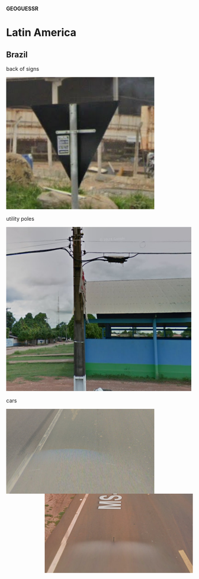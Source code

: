 **GEOGUESSR**


# Latin America

## Brazil 
back of signs

<img src="./images/backOfSignBR.png" alt="" width="400"/>


utility poles

<img src="./images/obraz_2024-09-06_213025711.png" alt="" width="500"/>


cars

<img src="./images/obraz_2024-09-06_213354220.png" alt="" width="400" style="float: left;"/>
<img src="./images/obraz_2024-09-06_213548075.png" alt="" width="400" style="float: right;"/>

